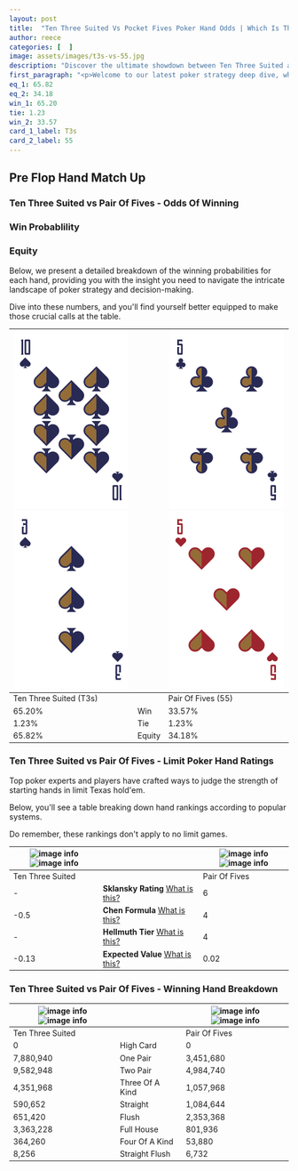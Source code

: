 ```yaml
---
layout: post
title:  "Ten Three Suited Vs Pocket Fives Poker Hand Odds | Which Is The Better Hand In Poker? A Complete Guide"
author: reece
categories: [  ]
image: assets/images/t3s-vs-55.jpg
description: "Discover the ultimate showdown between Ten Three Suited and Pair Of Fives in poker! Uncover the odds, strategies, and scenarios where one hand triumphs over the other. Get ready to up your poker game with this thrilling analysis."
first_paragraph: "<p>Welcome to our latest poker strategy deep dive, where we're pitting two distinct hands against each other in a high-stakes showdown: Ten Three Suited vs Pair Of Fives.</p><p>In the dynamic world of poker, every decision counts, and knowing which hand holds the upper hand is key to your success at the table.</p><p>In this article, we'll dissect these two hands, explore the scenarios where one dominates the other, and equip you with the knowledge to make strategic choices that can tip the odds in your favor.</p><p>Get ready to unravel the intriguing dynamics of these poker hands and elevate your game to new heights.</p>"
eq_1: 65.82
eq_2: 34.18
win_1: 65.20
tie: 1.23
win_2: 33.57
card_1_label: T3s
card_2_label: 55
---
```




[comment]: # (sp0)

## Pre Flop Hand Match Up

<div class="table hand-ratings" markdown="1"> 



### Ten Three Suited vs Pair Of Fives - Odds Of Winning


  
<div class="row graphs"> 
<div class="col-lg-6">
    <h3>Win Probablility</h3>
    <canvas id="WinChart"></canvas>
</div>
<div class="col-lg-6">
    <h3>Equity</h3>
    <canvas id="EquityChart"></canvas>
</div>
</div>

  Below, we present a detailed breakdown of the winning probabilities for each hand, providing you with the insight you need to navigate the intricate landscape of poker strategy and decision-making. 

Dive into these numbers, and you'll find yourself better equipped to make those crucial calls at the table.


    
| ![image info](assets/images/hand1/t.png) ![image info](assets/images/hand1/3.png) |  | ![image info](assets/images/hand2/5.png) ![image info](assets/images/hand2/5o.png) |
| -------- | -------- | -------- |
| Ten Three Suited (T3s) |  | Pair Of Fives (55) |
| 65.20% | Win | 33.57% |
| 1.23% | Tie | 1.23% |
| 65.82% | Equity | 34.18% |




[comment]: # (sp1)



### Ten Three Suited vs Pair Of Fives - Limit Poker Hand Ratings

Top poker experts and players have crafted ways to judge the strength of starting hands in limit Texas hold'em. 

Below, you'll see a table breaking down hand rankings according to popular systems. 

Do remember, these rankings don't apply to no limit games.


    
| ![image info](https://www.riverpairs.com/assets/images/hand1/t.png) ![image info](https://www.riverpairs.com/assets/images/hand1/3.png) |  | ![image info](https://www.riverpairs.com/assets/images/hand2/5.png) ![image info](https://www.riverpairs.com/assets/images/hand2/5o.png) |
| -------- | -------- | -------- |
| Ten Three Suited |  | Pair Of Fives |
| - | **Sklansky Rating** [What is this?](/sklansky-rating-explained) | 6 |
| -0.5 | **Chen Formula** [What is this?](/chen-formula-explained) | 4 |
| - | **Hellmuth Tier** [What is this?](/Hellmuth-tier-explained) | 4 |
| -0.13 | **Expected Value** [What is this?](/expected-value-explained) | 0.02 |




[comment]: # (sp2)



### Ten Three Suited vs Pair Of Fives - Winning Hand Breakdown


    
| ![image info](https://www.riverpairs.com/assets/images/hand1/t.png) ![image info](https://www.riverpairs.com/assets/images/hand1/3.png) |  | ![image info](https://www.riverpairs.com/assets/images/hand2/5.png) ![image info](https://www.riverpairs.com/assets/images/hand2/5o.png) |
| -------- | -------- | -------- |
| Ten Three Suited |  | Pair Of Fives |
| 0 | High Card | 0 |
| 7,880,940 | One Pair | 3,451,680 |
| 9,582,948 | Two Pair | 4,984,740 |
| 4,351,968 | Three Of A Kind | 1,057,968 |
| 590,652 | Straight | 1,084,644 |
| 651,420 | Flush | 2,353,368 |
| 3,363,228 | Full House | 801,936 |
| 364,260 | Four Of A Kind | 53,880 |
| 8,256 | Straight Flush | 6,732 |




[comment]: # (sp3)



</div>

[comment]: # (sp4)



[comment]: # (sp5)

